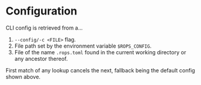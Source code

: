 # Configuration

<!-- TODO: paste automacially generated reference config -->

CLI config is retrieved from a...

1. `--config/-c <FILE>` flag.
2. File path set by the environment variable `$ROPS_CONFIG`.
3. File of the name `.rops.toml` found in the current working directory or any ancestor thereof.

First match of any lookup cancels the next, fallback being the default config shown above.
